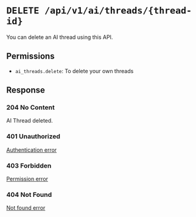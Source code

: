 # `DELETE /api/v1/ai/threads/{thread-id}`
You can delete an AI thread using this API.


## Permissions

- `ai_threads.delete`: To delete your own threads

## Response

### 204 No Content
AI Thread deleted.

### 401 Unauthorized
[Authentication error](../../_globals/authentication-errors.md)

### 403 Forbidden
[Permission error](../../_globals/permission-errors.md)

### 404 Not Found
[Not found error](../../_globals/not-found-errors.md)
